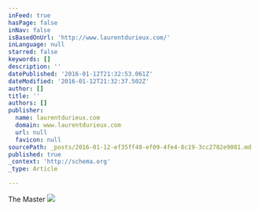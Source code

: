 ```yaml
---
inFeed: true
hasPage: false
inNav: false
isBasedOnUrl: 'http://www.laurentdurieux.com/'
inLanguage: null
starred: false
keywords: []
description: ''
datePublished: '2016-01-12T21:32:53.061Z'
dateModified: '2016-01-12T21:32:37.502Z'
author: []
title: ''
authors: []
publisher:
  name: laurentdurieux.com
  domain: www.laurentdurieux.com
  url: null
  favicon: null
sourcePath: _posts/2016-01-12-ef35ff48-ef09-4fe4-8c19-3cc2782e9081.md
published: true
_context: 'http://schema.org'
_type: Article

---
```

The Master
![](http://static1.squarespace.com/static/51237ec3e4b0b5151b78f462/t/54f888c0e4b00d5c702b55c4/1425574083317/PULPFICTION-VAR.jpg?format=300w)